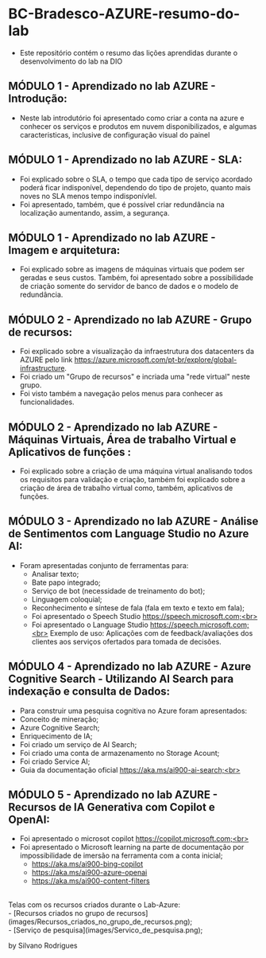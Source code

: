 # BC-Bradesco-AZURE-resumo-do-lab
- Este repositório contém o resumo das lições aprendidas durante o desenvolvimento do lab na DIO
## MÓDULO 1 -  Aprendizado no lab AZURE - Introdução:
- Neste lab introdutório foi apresentado como criar a conta na azure e conhecer os serviços e produtos em nuvem disponibilizados, e algumas caracteristicas, inclusive de configuração visual do painel
## MÓDULO 1 -  Aprendizado no lab AZURE - SLA:
- Foi explicado sobre o SLA, o tempo que cada tipo de serviço acordado poderá ficar indisponível, dependendo do tipo de projeto, quanto mais noves no SLA menos tempo indisponívlel.
- Foi apresentado, também, que é possível criar redundância na localização aumentando, assim, a segurança.
## MÓDULO 1 -  Aprendizado no lab AZURE - Imagem e arquitetura:
- Foi explicado sobre as imagens de máquinas virtuais que podem ser geradas e seus custos. Também, foi apresentado sobre a possibilidade de criação somente do servidor de banco de dados e o modelo de redundância.
## MÓDULO 2 -  Aprendizado no lab AZURE - Grupo de recursos:
- Foi explicado sobre a visualização da infraestrutura dos datacenters da AZURE pelo link <https://azure.microsoft.com/pt-br/explore/global-infrastructure>.
- Foi criado um "Grupo de recursos" e incriada uma "rede virtual" neste grupo.
- Foi visto também a navegação pelos menus para conhecer as funcionalidades.
## MÓDULO 2 -  Aprendizado no lab AZURE - Máquinas Virtuais, Área de trabalho Virtual e Aplicativos de funções :
- Foi explicado sobre a criação de uma máquina virtual analisando todos os requisitos para validação e criação, também foi explicado sobre a criação de área de trabalho virtual como, também, aplicativos de funções.
## MÓDULO 3 -  Aprendizado no lab AZURE - Análise de Sentimentos com Language Studio no Azure AI:
- Foram apresentadas conjunto de ferramentas para:<br>
  - Analisar texto;<br>
  - Bate papo integrado;<br>
  - Serviço de bot (necessidade de treinamento do bot);<br>
  - Linguagem coloquial;<br>
  - Reconhecimento e síntese de fala (fala em texto e texto em fala);<br>
  - Foi apresentado o Speech Studio https://speech.microsoft.com;<br>
  - Foi apresentado o Language Studio https://speech.microsoft.com;<br>
Exemplo de uso: Aplicações com de feedback/avaliações dos clientes aos serviços ofertados para tomada de decisões.<br>
## MÓDULO 4 -  Aprendizado no lab AZURE - Azure Cognitive Search - Utilizando AI Search para indexação e consulta de Dados:<br>
- Para construir uma pesquisa cognitiva no Azure foram apresentados:<br>
 - Conceito de mineração;<br>
 - Azure Cognitive Search;<br>
 - Enriquecimento de IA;<br>
 - Foi criado um serviço de AI Search;<br>
 - Foi criado uma conta de armazenamento no Storage Acount;<br>
 - Foi criado  Service AI;<br>
 - Guia da documentação oficial https://aka.ms/ai900-ai-search;<br>
## MÓDULO 5 -  Aprendizado no lab AZURE - Recursos de IA Generativa com Copilot e OpenAI:<br>
- Foi apresentado o microsot copilot https://copilot.microsoft.com;<br>
- Foi apresentado o Microsoft learning na parte de documentação por impossibilidade de imersão na ferramenta com a conta inicial; <br>
  - https://aka.ms/ai900-bing-copilot<br>
  - https://aka.ms/ai900-azure-openai<br>
  - https://aka.ms/ai900-content-filters<br>
<br>
Telas com os recursos criados durante o Lab-Azure:<br>
- [Recursos criados no grupo de recursos](images/Recursos_criados_no_grupo_de_recursos.png);<br>
- [Serviço de pesquisa](images/Servico_de_pesquisa.png);<br>



by Silvano Rodrigues
